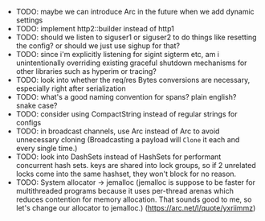 - TODO: maybe we can introduce Arc<Settings> in the future when we add dynamic settings
- TODO: implement http2::builder instead of http1
- TODO: should we listen to siguser1 or siguser2 to do things like resetting the config? or should we just use sighup for that?
- TODO: since i'm explicitly listening for sigint sigterm etc, am i unintentionally overriding existing graceful shutdown mechanisms for other libraries such as hyperim or tracing?
- TODO: look into whether the req/res Bytes conversions are necessary, especially right after serialization
- TODO: what's a good naming convention for spans? plain english? snake case?
- TODO: consider using CompactString instead of regular strings for configs
- TODO: in broadcast channels, use Arc<str> instead of Arc<String> to avoid unnecessary cloning
  (Broadcasting a payload will `Clone` it each and every single time.)
- TODO: look into DashSets instead of HashSets for performant concurrent hash sets. keys are shared into lock groups, so if 2 unrelated locks come into the same hashset, they won't block for no reason.
- TODO: System allocator -> jemalloc (jemalloc is suppose to be faster for multithreaded programs because it uses per-thread arenas which reduces contention for memory allocation. That sounds good to me, so let's change our allocator to jemalloc.) (https://arc.net/l/quote/yxriimmz)
